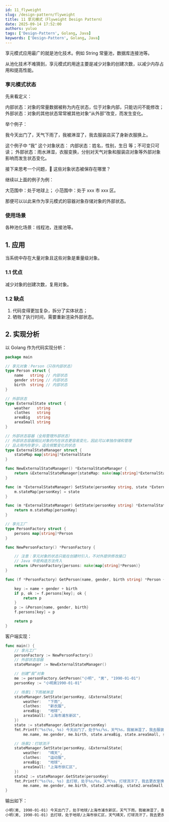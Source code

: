 ```yaml
---
id: 11_flyweight
slug: /design-pattern/flyweight
title: 11 享元模式（Flyweight Design Pattern）
date: 2025-09-14 17:52:00
authors: yuluo
tags: ['Design-Pattern', Golang, Java]
keywords: ['Design-Pattern', Golang, Java]
---
```


享元模式应用最广的就是池化技术。例如 String 常量池，数据库连接池等。

从池化技术不难猜到，享元模式的用途主要是减少对象的创建次数，以减少内存占用和提高性能。

### 享元模式状态

先来看定义：

内部状态：对象的常量数据被称为内在状态，位于对象内部，只能访问不能修改；
外部状态：对象的其他状态常常被其他对象“从外部”改变，而发生变化。

举个例子：

我今天出门了，天气下雨了，我被淋湿了，我去服装店买了身新衣服换上。

这个例子中 “我” 这个对象状态：
内部状态：姓名，性别，生日 等；不可变只可读；
外部状态：雨水淋湿，衣服变换，分别对天气对象和服装店对象等外部对象影响而发生状态变化。

接下来思考一个问题，🤔 这些对象状态被保存在哪里？

继续以上面的例子为例：

大范围中：处于地球上；
小范围中：处于 xxx 市 xxx 区。

那便可以以此来作为享元模式的容器对象存储对象的外部状态。

### 使用场景

各种池化场景：线程池，连接池等。

## 1. 应用

当系统中存在大量对象且这些对象是重量级对象。

### 1.1 优点

减少对象的创建次数，复用对象。

### 1.2 缺点

1. 代码变得更加复杂，拆分了实体状态；
2. 牺牲了执行时间，需要重新渲染外部状态。

## 2. 实现分析

以 Golang 作为代码实现分析：

```go
package main

// 享元对象：Person（只存内部状态）
type Person struct {
	name   string // 内部状态
	gender string // 内部状态
	birth  string // 内部状态
}

// 外部状态
type ExternalState struct {
	weather   string
	clothes   string
	areaBig   string
	areaSmall string
}

// 外部状态容器（全局管理外部状态）
// 外部状态容器相比对象的内在状态更容易变化，因此可以单独存储和管理
// 且占用内存更少，适合频繁变化的状态
type ExternalStateManager struct {
	stateMap map[string]*ExternalState
}

func NewExternalStateManager() *ExternalStateManager {
	return &ExternalStateManager{stateMap: make(map[string]*ExternalState)}
}

func (m *ExternalStateManager) SetState(personKey string, state *ExternalState) {
	m.stateMap[personKey] = state
}

func (m *ExternalStateManager) GetState(personKey string) *ExternalState {
	return m.stateMap[personKey]
}

// 享元工厂
type PersonFactory struct {
	persons map[string]*Person
}

func NewPersonFactory() *PersonFactory {

	// 注意：享元对象的状态只能在创建时引入，不对外提供修改接口
	// Java 中是构造方法传入
	return &PersonFactory{persons: make(map[string]*Person)}
}

func (f *PersonFactory) GetPerson(name, gender, birth string) *Person {

	key := name + gender + birth
	if p, ok := f.persons[key]; ok {
		return p
	}
	p := &Person{name, gender, birth}
	f.persons[key] = p

	return p
}
```

客户端实现：

```go
func main() {
	// 享元工厂
	personFactory := NewPersonFactory()
	// 外部状态容器
	stateManager := NewExternalStateManager()

	// 创建“我”对象
	me := personFactory.GetPerson("小明", "男", "1990-01-01")
	personKey := "小明男1990-01-01"

	// 场景1：下雨被淋湿
	stateManager.SetState(personKey, &ExternalState{
		weather:   "下雨",
		clothes:   "新衣服",
		areaBig:   "地球",
		areaSmall: "上海市浦东新区",
	})
	state := stateManager.GetState(personKey)
	fmt.Printf("%s(%s, %s) 今天出门了，处于%s/%s，天气%s，我被淋湿了，我去服装店买了身%s换上。 [me 对象: %p]\n",
		me.name, me.gender, me.birth, state.areaBig, state.areaSmall, state.weather, state.clothes, me)

	// 场景2：打球流汗
	stateManager.SetState(personKey, &ExternalState{
		weather:   "晴天",
		clothes:   "运动服",
		areaBig:   "地球",
		areaSmall: "上海市徐汇区",
	})
	state2 := stateManager.GetState(personKey)
	fmt.Printf("%s(%s, %s) 去打球，处于%s/%s，天气%s，打球流汗了，我去更衣室换了身%s。 [me 对象: %p]\n",
		me.name, me.gender, me.birth, state2.areaBig, state2.areaSmall, state2.weather, state2.clothes, me)
}
```

输出如下：

```markdown
小明(男, 1990-01-01) 今天出门了，处于地球/上海市浦东新区，天气下雨，我被淋湿了，我去服装店买了身新衣服换上。 [me 对象: 0x1400007e090]
小明(男, 1990-01-01) 去打球，处于地球/上海市徐汇区，天气晴天，打球流汗了，我去更衣室换了身运动服。 [me 对象: 0x1400007e090]
```
